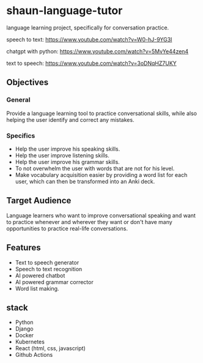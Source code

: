 # shaun-language-tutor
language learning project, specifically for conversation practice.


speech to text:
https://www.youtube.com/watch?v=W0-hJ-9YG3I

chatgpt with python:
https://www.youtube.com/watch?v=5MvYe44zen4

text to speech:
https://www.youtube.com/watch?v=3oDNqHZ7UKY


## Objectives

### General
Provide a language learning tool to practice conversational skills, while also helping the user identify and correct any mistakes.

### Specifics
* Help the user improve his speaking skills.
* Help the user improve listening skills.
* Help the user improve his grammar skills.
* To not overwhelm the user with words that are not for his level.
* Make vocabulary acquisition easier by providing a word list for each user, which can then be transformed into an Anki deck.

## Target Audience
Language learners who want to improve conversational speaking and want to practice whenever and wherever they want or don't have many opportunities to practice real-life conversations. 

## Features
* Text to speech generator
* Speech to text recognition
* AI powered chatbot
* AI powered grammar corrector
* Word list making.

## stack
* Python
* Django
* Docker
* Kubernetes
* React (html, css, javascript)
* Github Actions
